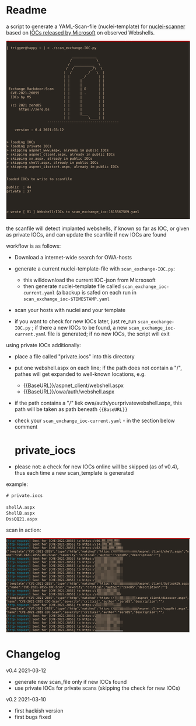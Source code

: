 
# Readme

a script to generate a YAML-Scan-file (nuclei-template) for 
[nuclei-scanner](https://github.com/projectdiscovery/nuclei) 
based on [IOCs released by Microsoft](https://twitter.com/tanmayg/status/1369125158481399809)
on observed Webshells.

![exe-cute](exe-cute.png)



the scanfile will detect implanted webshells, if known so far as IOC, or given as
private IOCs, and can update the scanfile if new IOCs are found


workflow is as follows:

- Download a internet-wide search for OWA-hosts
- generate a current nuclei-template-file with `scan_exchange-IOC.py`:
    - this willdownload the current IOC-json from Micrsosoft
    - then generate nuclei-template file called `scan_exchange_ioc-current.yaml` (a backup is safed on each run in `scan_exchange_ioc-$TIMESTAMP.yaml`

- scan your hosts with nuclei and your template 
- if you want to check for new IOCs later, just re_run `scan_exchange-IOC.py` ; if there a new IOCs to be found, a new `scan_exchange_ioc-current.yaml`
  file is generated; if no new IOCs, the script will exit
  

using private IOCs additionally:
- place a file called "private.iocs" into this directory
- put one webshell.aspx on each line; if the path does not contain a "/",  pathes will get expanded to well-known locations, e.g.
    - {{BaseURL}}/aspnet_client/webshell.aspx
    - {{BaseURL}}/owa/auth/webshell.aspx
- if the path contains a "/" liek owa/auth/yourprivatewebshell.aspx, this path will be taken as path beneath `{{BaseURL}}`

- check your `scan_exchange_ioc-current.yaml` - in the section below comment 
  # private_iocs
- please not: a check for new IOCs online will be skipped (as of v0.4), thus each time a new scan_template is generated 


example:

~~~
# private.iocs

shellA.aspx
ShellB.aspx
DssQQ21.aspx

~~~
  

scan in action:

![scan in action](scanning.png)




# Changelog

v0.4 2021-03-12 
  - generate new scan_file only if new IOCs found
  - use private IOCs for private scans (skipping the check for new IOCs)
  

v0.2 2021-03-10 
  - first hackish version
  - first bugs fixed
